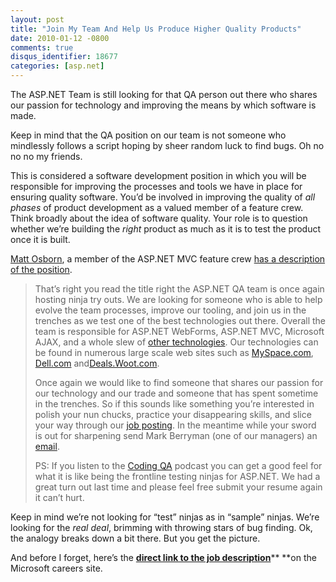 ```yaml
---
layout: post
title: "Join My Team And Help Us Produce Higher Quality Products"
date: 2010-01-12 -0800
comments: true
disqus_identifier: 18677
categories: [asp.net]
---
```

The ASP.NET Team is still looking for that QA person out there who
shares our passion for technology and improving the means by which
software is made.

Keep in mind that the QA position on our team is not someone who
mindlessly follows a script hoping by sheer random luck to find bugs. Oh
no no no my friends.

This is considered a software development position in which you will be
responsible for improving the processes and tools we have in place for
ensuring quality software. You’d be involved in improving the quality of
*all phases* of product development as a valued member of a feature
crew. Think broadly about the idea of software quality. Your role is to
question whether we’re building the *right* product as much as it is to
test the product once it is built.

[Matt Osborn](http://blog.osbornm.com/ "Matt Osborn"), a member of the
ASP.NET MVC feature crew [has a description of the
position](http://blog.osbornm.com/archive/2009/12/01/we-want-you-again-if-yoursquore-a-test-ninja.aspx "We want you (again) if you're a test ninja").

> That’s right you read the title right the ASP.NET QA team is once
> again hosting ninja try outs. We are looking for someone who is able
> to help evolve the team processes, improve our tooling, and join us in
> the trenches as we test one of the best technologies out there.
> Overall the team is responsible for ASP.NET WebForms, ASP.NET MVC,
> Microsoft AJAX, and a whole slew of [other
> technologies](http://www.codeplex.com/aspnet). Our technologies can be
> found in numerous large scale web sites such as
> [MySpace.com](http://www.myspace.com), [Dell.com](http://www.dell.com)
> and[Deals.Woot.com](http://deals.woot.com/).
>
> Once again we would like to find someone that shares our passion for
> our technology and our trade and someone that has spent sometime in
> the trenches. So if this sounds like something you’re interested in
> polish your nun chucks, practice your disappearing skills, and slice
> your way through our [job
> posting](https://careers.microsoft.com/JobDetails.aspx?ss=&pg=0&so=&rw=1&jid=9679&jlang=EN).
> In the meantime while your sword is out for sharpening send Mark
> Berryman (one of our managers) an
> [email](mailto:markberr@microsoft.com?subject=SDET%20Position).
>
> PS: If you listen to the [Coding QA](http://www.codingqa.com/) podcast
> you can get a good feel for what it is like being the frontline
> testing ninjas for ASP.NET. We had a great turn out last time and
> please feel free submit your resume again it can’t hurt.

Keep in mind we’re not looking for “test” ninjas as in “sample” ninjas.
We’re looking for the *real deal*, brimming with throwing stars of bug
finding. Ok, the analogy breaks down a bit there. But you get the
picture.

And before I forget, here’s the [**direct link to the job
description**](https://careers.microsoft.com/JobDetails.aspx?ss=&pg=0&so=&rw=1&jid=9679&jlang=EN "Job Description on MS Careers")** **on
the Microsoft careers site.

